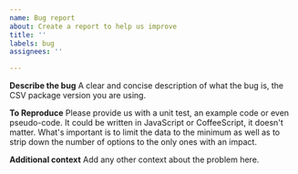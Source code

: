 ```yaml
---
name: Bug report
about: Create a report to help us improve
title: ''
labels: bug
assignees: ''

---
```


**Describe the bug**
A clear and concise description of what the bug is, the CSV package version you are using.

**To Reproduce**
Please provide us with a unit test, an example code or even pseudo-code. It could be written in JavaScript or CoffeeScript, it doesn't matter. What's important is to limit the data to the minimum as well as to strip down the number of options to the only ones with an impact.

**Additional context**
Add any other context about the problem here.
